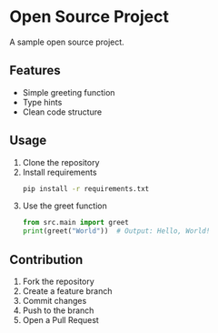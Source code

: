 # Open Source Project

A sample open source project.

## Features

- Simple greeting function
- Type hints
- Clean code structure

## Usage

1. Clone the repository
2. Install requirements
   ```bash
   pip install -r requirements.txt
   ```
3. Use the greet function
   ```python
   from src.main import greet
   print(greet("World"))  # Output: Hello, World!
   ```

## Contribution

1. Fork the repository
2. Create a feature branch
3. Commit changes
4. Push to the branch
5. Open a Pull Request